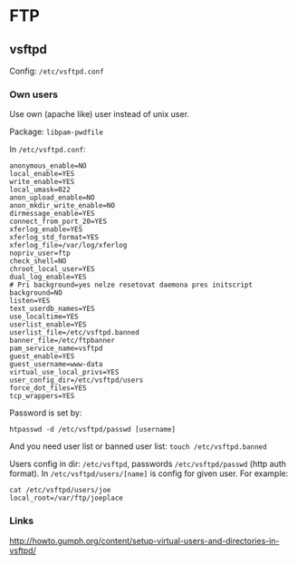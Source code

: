 # FTP

## vsftpd

Config: `/etc/vsftpd.conf`

### Own users
Use own (apache like) user instead of unix user.

Package: `libpam-pwdfile`

In `/etc/vsftpd.conf`:
```
anonymous_enable=NO
local_enable=YES
write_enable=YES
local_umask=022
anon_upload_enable=NO
anon_mkdir_write_enable=NO
dirmessage_enable=YES
connect_from_port_20=YES
xferlog_enable=YES
xferlog_std_format=YES
xferlog_file=/var/log/xferlog
nopriv_user=ftp
check_shell=NO
chroot_local_user=YES
dual_log_enable=YES
# Pri background=yes nelze resetovat daemona pres initscript
background=NO
listen=YES
text_userdb_names=YES
use_localtime=YES
userlist_enable=YES
userlist_file=/etc/vsftpd.banned
banner_file=/etc/ftpbanner
pam_service_name=vsftpd
guest_enable=YES
guest_username=www-data
virtual_use_local_privs=YES
user_config_dir=/etc/vsftpd/users
force_dot_files=YES
tcp_wrappers=YES
```

Password is set by: 
```
htpasswd -d /etc/vsftpd/passwd [username]
```

And you need user list or banned user list: `touch /etc/vsftpd.banned`

Users config in dir: `/etc/vsftpd`, passwords `/etc/vsftpd/passwd` (http auth format). In `/etc/vsftpd/users/[name]` is config for given user. For example:
```
cat /etc/vsftpd/users/joe
local_root=/var/ftp/joeplace
```


### Links
http://howto.gumph.org/content/setup-virtual-users-and-directories-in-vsftpd/
